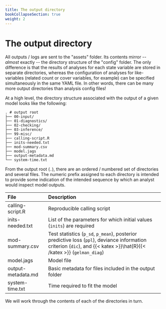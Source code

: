 ```yaml
---
title: The output directory
bookCollapseSection: true
weight: 2
---
```


# The output directory

All outputs / logs are sent to the "assets" folder. Its contents mirror -- _almost_ exactly -- the directory structure of the "config" folder. The only difference is that the results of analyses for each state variable are stored in separate directories, whereas the configuration of analyses for like-variables (related count or cover variables, for example) can be specified simultaneously in the same YAML file. In other words, there can be many more output directories than analysis config files!

At a high level, the directory structure associated with the output of a given model looks like the following:

    . # output root
    ├── 00-input/
    ├── 01-diagnostics/
    ├── 02-checking/
    ├── 03-inference/
    ├── 99-misc/
    ├── calling-script.R   
    ├── inits-needed.txt   
    ├── mod-summary.csv    
    ├── model.jags         
    ├── output-metadata.md 
    └── system-time.txt

From the output root (`.`), there are an ordered / numbered set of directories and several files. The numeric prefix assigned to each directory is intended to provide some indication of the intended sequence by which an analyst would inspect model outputs.

| __File__ | __Description__ |
|:---|:---|
| calling-script.R | Reproducible calling script |
| inits-needed.txt | List of the parameters for which initial values (`inits`) are required |
| mod-summary.csv | Test statistics (`p_sd`, `p_mean`), posterior predictive loss (`ppl`), deviance information criterion (`dic`), and {{< katex >}}\hat{R}{{< /katex >}} (`gelman_diag`) |
| model.jags | Model file |
| output-metadata.md | Basic metadata for files included in the output folder |
| system-time.txt | Time required to fit the model |

We will work through the contents of each of the directories in turn.